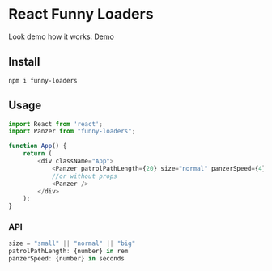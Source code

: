 # React Funny Loaders

Look demo how it works:
[Demo](https://dpolevodin.github.io/funny-loaders)

## Install

```
npm i funny-loaders
```

## Usage

```js
import React from 'react';
import Panzer from "funny-loaders";

function App() {
    return (
        <div className="App">
            <Panzer patrolPathLength={20} size="normal" panzerSpeed={4}/>
            //or without props
            <Panzer />
        </div>
    );
}
```

### API

```js
size = "small" || "normal" || "big"
patrolPathLength: {number} in rem
panzerSpeed: {number} in seconds
```